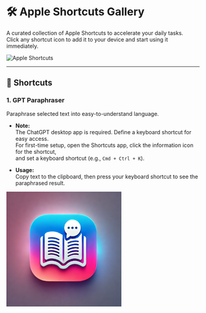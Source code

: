 # 🛠️ Apple Shortcuts Gallery

A curated collection of Apple Shortcuts to accelerate your daily tasks.  
Click any shortcut icon to add it to your device and start using it immediately.

<img src="https://cdn.jim-nielsen.com/ios/1024/shortcuts-2018-10-03.png?rf=1024"  
alt="Apple Shortcuts" width="300" height="300">

---

## 🚀 Shortcuts

### 1. **GPT Paraphraser**  
Paraphrase selected text into easy-to-understand language.

- **Note:**  
  The ChatGPT desktop app is required. Define a keyboard shortcut for easy access.  
  For first-time setup, open the Shortcuts app, click the information icon for the shortcut,  
  and set a keyboard shortcut (e.g., `Cmd + Ctrl + K`).

- **Usage:**  
  Copy text to the clipboard, then press your keyboard shortcut to see the paraphrased result.

<a href="https://www.icloud.com/shortcuts/0c7d047b6f6f48eb97cbec556fbd750b">  
  <img src="icons/GPT-Paraphraser.png"  
  alt="GPT Paraphraser Icon" width="300" height="300">  
</a>

